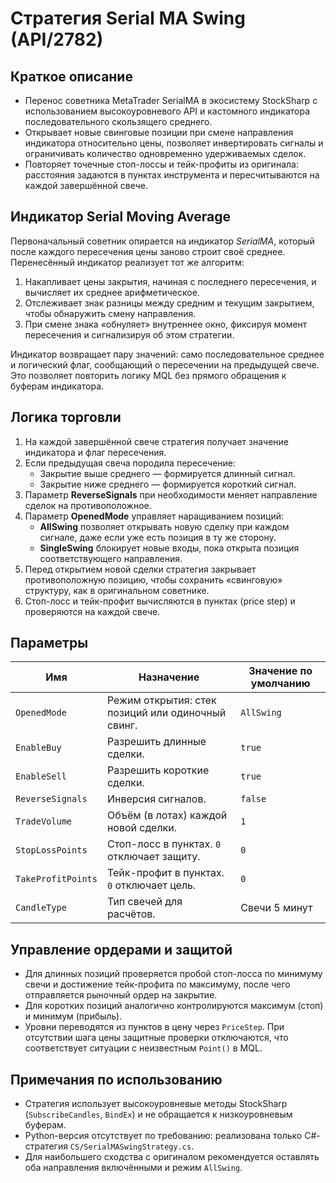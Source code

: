 # Стратегия Serial MA Swing (API/2782)

## Краткое описание
- Перенос советника MetaTrader SerialMA в экосистему StockSharp с использованием высокоуровневого API и кастомного индикатора последовательного скользящего среднего.
- Открывает новые свинговые позиции при смене направления индикатора относительно цены, позволяет инвертировать сигналы и ограничивать количество одновременно удерживаемых сделок.
- Повторяет точечные стоп-лоссы и тейк-профиты из оригинала: расстояния задаются в пунктах инструмента и пересчитываются на каждой завершённой свече.

## Индикатор Serial Moving Average
Первоначальный советник опирается на индикатор *SerialMA*, который после каждого пересечения цены заново строит своё среднее. Перенесённый индикатор реализует тот же алгоритм:
1. Накапливает цены закрытия, начиная с последнего пересечения, и вычисляет их среднее арифметическое.
2. Отслеживает знак разницы между средним и текущим закрытием, чтобы обнаружить смену направления.
3. При смене знака «обнуляет» внутреннее окно, фиксируя момент пересечения и сигнализируя об этом стратегии.

Индикатор возвращает пару значений: само последовательное среднее и логический флаг, сообщающий о пересечении на предыдущей свече. Это позволяет повторить логику MQL без прямого обращения к буферам индикатора.

## Логика торговли
1. На каждой завершённой свече стратегия получает значение индикатора и флаг пересечения.
2. Если предыдущая свеча породила пересечение:
   - Закрытие выше среднего — формируется длинный сигнал.
   - Закрытие ниже среднего — формируется короткий сигнал.
3. Параметр **ReverseSignals** при необходимости меняет направление сделок на противоположное.
4. Параметр **OpenedMode** управляет наращиванием позиций:
   - **AllSwing** позволяет открывать новую сделку при каждом сигнале, даже если уже есть позиция в ту же сторону.
   - **SingleSwing** блокирует новые входы, пока открыта позиция соответствующего направления.
5. Перед открытием новой сделки стратегия закрывает противоположную позицию, чтобы сохранить «свинговую» структуру, как в оригинальном советнике.
6. Стоп-лосс и тейк-профит вычисляются в пунктах (price step) и проверяются на каждой свече.

## Параметры
| Имя | Назначение | Значение по умолчанию |
| --- | --- | --- |
| `OpenedMode` | Режим открытия: стек позиций или одиночный свинг. | `AllSwing` |
| `EnableBuy` | Разрешить длинные сделки. | `true` |
| `EnableSell` | Разрешить короткие сделки. | `true` |
| `ReverseSignals` | Инверсия сигналов. | `false` |
| `TradeVolume` | Объём (в лотах) каждой новой сделки. | `1` |
| `StopLossPoints` | Стоп-лосс в пунктах. `0` отключает защиту. | `0` |
| `TakeProfitPoints` | Тейк-профит в пунктах. `0` отключает цель. | `0` |
| `CandleType` | Тип свечей для расчётов. | Свечи 5 минут |

## Управление ордерами и защитой
- Для длинных позиций проверяется пробой стоп-лосса по минимуму свечи и достижение тейк-профита по максимуму, после чего отправляется рыночный ордер на закрытие.
- Для коротких позиций аналогично контролируются максимум (стоп) и минимум (прибыль).
- Уровни переводятся из пунктов в цену через `PriceStep`. При отсутствии шага цены защитные проверки отключаются, что соответствует ситуации с неизвестным `Point()` в MQL.

## Примечания по использованию
- Стратегия использует высокоуровневые методы StockSharp (`SubscribeCandles`, `BindEx`) и не обращается к низкоуровневым буферам.
- Python-версия отсутствует по требованию: реализована только C#-стратегия `CS/SerialMASwingStrategy.cs`.
- Для наибольшего сходства с оригиналом рекомендуется оставлять оба направления включёнными и режим `AllSwing`.
